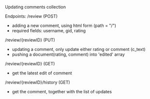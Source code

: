 Updating comments collection

Endpoints:
/review (POST) 
- adding a new comment, using html form (path = "/")
- required fields: username, gid, rating

/review/{reviewID}  (PUT)
- updating a comment, only update either rating or comment (c_text)
- pushing a document(rating, comment) into 'edited' array

/review/{reviewID}  (GET)
- get the latest edit of comment

/review/{reviewID}/history  (GET)
- get the comment, together with the list of updates